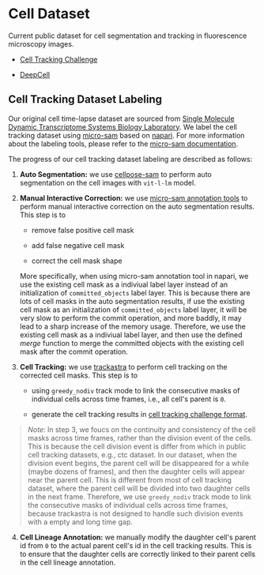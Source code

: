 # Cell Dataset

Current public dataset for cell segmentation and tracking in fluorescence microscopy images.

- [Cell Tracking Challenge](https://celltrackingchallenge.net/)

- [DeepCell](https://deepcell.org/)


## Cell Tracking Dataset Labeling

Our original cell time-lapse dataset are sourced from [Single Molecule Dynamic Transcriptome Systems Biology Laboratory](https://www.westlake.edu.cn/faculty/yihan-wan.html). We label the cell tracking dataset using [micro-sam](https://github.com/computational-cell-analytics/micro-sam) based on [napari](https://github.com/napari/napari). For more information about the labeling tools, please refer to the [micro-sam documentation](https://computational-cell-analytics.github.io/micro-sam/).

The progress of our cell tracking dataset labeling are described as follows:

1. **Auto Segmentation:** we use [cellpose-sam](https://github.com/MouseLand/cellpose) to perform auto segmentation on the cell images with `vit-l-lm` model.

2. **Manual Interactive Correction:** we use [micro-sam annotation tools](https://computational-cell-analytics.github.io/micro-sam/micro_sam.html#annotation-tools) to perform manual interactive correction on the auto segmentation results. This step is to

    - remove false positive cell mask

    - add false negative cell mask

    - correct the cell mask shape

    More specifically, when using micro-sam annotation tool in napari, we use the existing cell mask as a indiviual label layer instead of an initialization of `committed_objects` label layer. This is because there are lots of cell masks in the auto segmentation results, if use the existing cell mask as an initialization of `committed_objects` label layer, it will be very slow to perform the commit operation, and more baddly, it may lead to a sharp increase of the memory usage. Therefore, we use the existing cell mask as a indiviual label layer, and then use the defined *merge* function to merge the committed objects with the existing cell mask after the commit operation.

3. **Cell Tracking:** we use [trackastra](trackastra) to perform cell tracking on the corrected cell masks. This step is to 

    - using `greedy_nodiv` track mode to link the consecutive masks of individual cells across time frames, i.e., all cell's parent is `0`.

    - generate the cell tracking results in [cell tracking challenge format](https://celltrackingchallenge.net/datasets/).


> *Note*: In step 3, we foucs on the continuity and consistency of the cell masks across time frames, rather than the division event of the cells. This is because the cell division event is differ from which in public cell tracking datasets, e.g., ctc dataset. In our dataset, when the division event begins, the parent cell will be disappeared for a while (maybe dozens of frames), and then the daughter cells will appear near the parent cell. This is different from most of cell tracking dataset, where the parent cell will be divided into two daughter cells in the next frame. Therefore, we use `greedy_nodiv` track mode to link the consecutive masks of individual cells across time frames, because trackastra is not designed to handle such division events with a empty and long time gap.

4. **Cell Lineage Annotation:** we manually modify the daughter cell's parent id from `0` to the actual parent cell's id in the cell tracking results. This is to ensure that the daughter cells are correctly linked to their parent cells in the cell lineage annotation.
